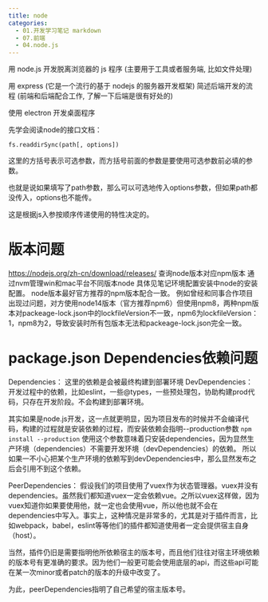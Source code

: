 ```yaml
---
title: node
categories:
  - 01.开发学习笔记 markdown
  - 07.前端
  - 04.node.js
---
```


用 node.js 开发脱离浏览器的 js 程序 (主要用于工具或者服务端, 比如文件处理)

用 express (它是一个流行的基于 nodejs 的服务器开发框架) 简述后端开发的流程 (前端和后端配合工作, 了解一下后端是很有好处的)

使用 electron 开发桌面程序


先学会阅读node的接口文档：

`fs.readdirSync(path[, options])`

这里的方括号表示可选参数，而方括号前面的参数是要使用可选参数前必填的参数。

也就是说如果填写了path参数，那么可以可选地传入options参数，但如果path都没传入，options也不能传。

这是根据js入参按顺序传递使用的特性决定的。

# 版本问题
https://nodejs.org/zh-cn/download/releases/ 查询node版本对应npm版本
通过nvm管理win和mac平台不同版本node 具体见笔记环境配置安装中node的安装配置。
node版本最好官方推荐的npm版本配合一致。
例如曾经和同事合作项目出现过问题，对方使用node14版本（官方推荐npm6）但使用npm8，两种npm版本对packeage-lock.json中的lockfileVersion不一致，npm6为lockfileVersion：1，npm8为2，导致安装时所有包版本无法和packeage-lock.json完全一致。

# package.json Dependencies依赖问题
Dependencies：
这里的依赖是会被最终构建到部署环境
DevDependencies：
开发过程中的依赖，比如eslint，一些@types，一些预处理包，协助构建prod代码，只存在开发阶段。不会构建到部署环境。

其实如果是node.js开发，这一点就更明显，因为项目发布的时候并不会编译代码，构建的过程就是安装依赖的过程，而安装依赖会指明--production参数 `npm install --production`
使用这个参数意味着只安装dependencies，因为显然生产环境（dependencies）不需要开发环境（devDependencies）的依赖。
所以如果一不小心把某个生产环境的依赖写到devDependencies中，那么显然发布之后会引用不到这个依赖。

PeerDependencies：
假设我们的项目使用了vuex作为状态管理器。vuex并没有dependencies。虽然我们都知道vuex一定会依赖vue。之所以vuex这样做，因为vuex知道你如果要使用他，就一定也会使用vue，所以他也就不会在dependencies中写入。事实上，这种情况是非常多的，尤其是对于插件而言，比如webpack，babel，eslint等等他们的插件都知道使用者一定会提供宿主自身（host）。

当然，插件仍旧是需要指明他所依赖宿主的版本号，而且他们往往对宿主环境依赖的版本号有更准确的要求。因为他们一般更可能会使用底层的api，而这些api可能在某一次minor或者patch的版本的升级中改变了。

为此，peerDependencies指明了自己希望的宿主版本号。




